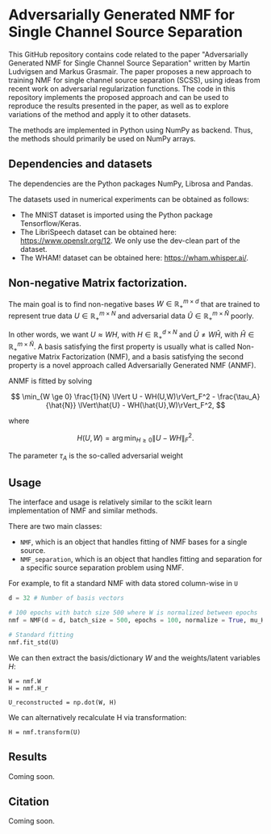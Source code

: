 
# Adversarially Generated NMF for Single Channel Source Separation

This GitHub repository contains code related to the paper "Adversarially Generated NMF for Single Channel Source Separation" written by Martin Ludvigsen and Markus Grasmair. The paper proposes a new approach to training NMF for single channel source separation (SCSS), using ideas from recent work on adversarial regularization functions. The code in this repository implements the proposed approach and can be used to reproduce the results presented in the paper, as well as to explore variations of the method and apply it to other datasets.

The methods are implemented in Python using NumPy as backend. Thus, the methods should primarily be used on NumPy arrays.

## Dependencies and datasets

The dependencies are the Python packages NumPy, Librosa and Pandas. 

The datasets used in numerical experiments can be obtained as follows:
- The MNIST dataset is imported using the Python package Tensorflow/Keras. 
- The LibriSpeech dataset can be obtained here: https://www.openslr.org/12. We only use the dev-clean part of the dataset.
- The WHAM! dataset can be obtained here: https://wham.whisper.ai/.

## Non-negative Matrix factorization.

The main goal is to find non-negative bases $W \in \mathbb{R}_{+}^{m \times d}$ that are trained to represent true data $U \in \mathbb{R}_{+}^{m \times N}$ and adversarial data $\hat{U} \in \mathbb{R}_{+}^{m \times \hat{N}}$ poorly.

In other words, we want $U \approx WH$, with $H \in \mathbb{R}_+^{d \times N}$ and $\hat{U} \neq W\hat{H}$, with $\hat{H} \in \mathbb{R}_+^{m \times \hat{N}}$. A basis satisfying the first property is usually what is called Non-negative Matrix Factorization (NMF), and a basis satisfying the second property is a novel approach called Adversarially Generated NMF (ANMF).

ANMF is fitted by solving

$$ \min_{W \ge 0} \frac{1}{N} \lVert U - WH(U,W)\rVert_F^2 - \frac{\tau_A}{\hat{N}}  \lVert\hat{U} - WH(\hat{U},W)\rVert_F^2, $$

where

$$ H(U,W) = \arg \min_{H \ge 0} \|U - WH\|_F^2.$$

The parameter $\tau_A$ is the so-called adversarial weight

## Usage
The interface and usage is relatively similar to the scikit learn implementation of NMF and similar methods.

There are two main classes:

- ```NMF```, which is an object that handles fitting of NMF bases for a single source.
- ```NMF_separation```, which is an object that handles fitting and separation for a specific source separation problem using NMF.




For example, to fit a standard NMF with data stored column-wise in ```U```
```python
d = 32 # Number of basis vectors

# 100 epochs with batch size 500 where W is normalized between epochs
nmf = NMF(d = d, batch_size = 500, epochs = 100, normalize = True, mu_H = )

# Standard fitting
nmf.fit_std(U)
```

We can then extract the basis/dictionary $W$ and the weights/latent variables $H$:
```
W = nmf.W
H = nmf.H_r

U_reconstructed = np.dot(W, H)
```

We can alternatively recalculate H via transformation:
```
H = nmf.transform(U)
```


## Results

Coming soon.

## Citation

Coming soon. 
